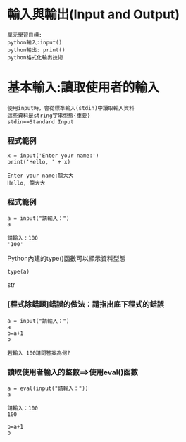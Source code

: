 # 輸入與輸出(Input and Output)
```
單元學習目標:
python輸入:input()
python輸出: print()
python格式化輸出技術
```

# 基本輸入:讀取使用者的輸入
```
使用input時，會從標準輸入(stdin)中讀取輸入資料
這些資料是string字串型態{重要}
stdin==Standard Input
```
### 程式範例 
```
x = input('Enter your name:')
print('Hello, ' + x)
```
```
Enter your name:龍大大
Hello, 龍大大
```
### 程式範例 
```
a = input("請輸入：")
a
```
```
請輸入：100
'100'
```

Python內建的type()函數可以顯示資料型態
```
type(a)
```
str

### [程式除錯題]錯誤的做法：請指出底下程式的錯誤
```
a = input("請輸入：")
a
b=a+1
b
```
```
若輸入 100請問答案為何?
```

### 讀取使用者輸入的整數==>使用eval()函數
```
a = eval(input("請輸入："))
a
```
```
請輸入：100
100
```
```
b=a+1
b
```
